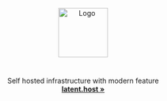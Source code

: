 <p align="center">
  <p align="center">
   <img width="100" height="100" src="https://avatars.githubusercontent.com/u/181678832?s=200&v=4" alt="Logo">
  </p>
	<h1 align="center"><b></b></h1>
	<p align="center">
    Self hosted infrastructure with modern feature    <br />
    <a href="https://cap.so"><strong>latent.host »</strong></a>
  </p>
</p>
